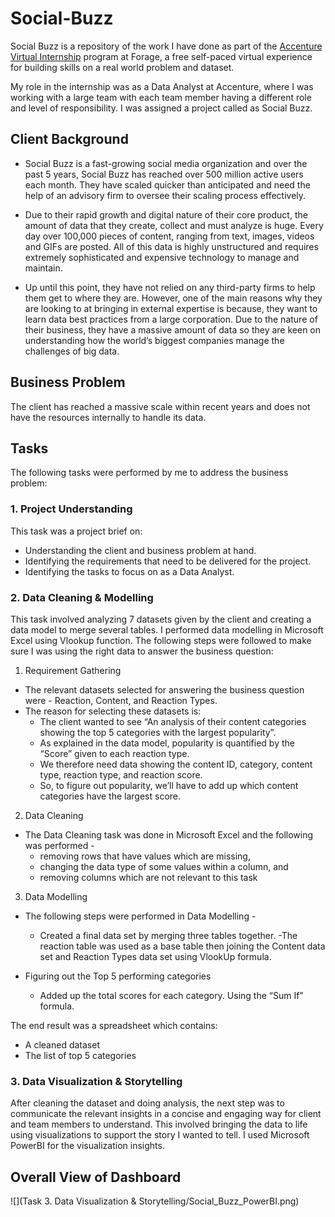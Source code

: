 # Social-Buzz

Social Buzz is a repository of the work I have done as part of the [Accenture Virtual Internship](https://www.theforage.com/virtual-internships/prototype/hzmoNKtzvAzXsEqx8/data-analytics-virtual-experience?forceFastTrackV2=true) program at Forage, a free self-paced virtual experience for building skills on a real world problem and dataset. 

My role in the internship was as a Data Analyst at Accenture, where I was working with a large team with each team member having a different role and level of responsibility. I was assigned a project called as Social Buzz. 
 
## Client Background
* Social Buzz is a fast-growing social media organization and over the past 5 years, Social Buzz has reached over 500 million active users each month. They have scaled quicker than anticipated and need the help of an advisory firm to oversee their scaling process effectively.

* Due to their rapid growth and digital nature of their core product, the amount of data that they create, collect and must analyze is huge. Every day over 100,000 pieces of content, ranging from text, images, videos and GIFs are posted. All of this data is highly unstructured and requires extremely sophisticated and expensive technology to manage and maintain.

* Up until this point, they have not relied on any third-party firms to help them get to where they are. However, one of the main reasons why they are looking to at bringing in external expertise is because, they want to learn data best practices from a large corporation. Due to the nature of their business, they have a massive amount of data so they are keen on understanding how the world’s biggest companies manage the challenges of big data.

## Business Problem
The client has reached a massive scale within recent years and does not have the resources internally to handle its data.

## Tasks

The following tasks were performed by me to address the business problem:
### 1. Project Understanding
This task was a project brief on:
   - Understanding the client and business problem at hand.
   - Identifying the requirements that need to be delivered for the project.
   - Identifying the tasks to focus on as a Data Analyst.
   
### 2. Data Cleaning & Modelling
This task involved analyzing 7 datasets given by the client and creating a data model to merge several tables. I performed data modelling in Microsoft Excel using Vlookup function. The following steps were followed to make sure I was using the right data to answer the business question:
   1) Requirement Gathering
   * The relevant datasets selected for answering the business question were - Reaction, Content, and Reaction Types. 
   * The reason for selecting these datasets is:
      - The client wanted to see “An analysis of their content categories showing the top 5 categories with the largest popularity”.
      - As explained in the data model, popularity is quantified by the “Score” given to each reaction type.
      - We therefore need data showing the content ID, category, content type, reaction type, and reaction score.
      - So, to figure out popularity, we’ll have to add up which content categories have the largest score.

   2) Data Cleaning
   * The Data Cleaning task was done in Microsoft Excel and the following was performed -
      - removing rows that have values which are missing,
      - changing the data type of some values within a column, and
      - removing columns which are not relevant to this task
   
   
   3) Data Modelling
   * The following steps were performed in Data Modelling - 
      - Created a final data set by merging three tables together. 
      -The reaction table was used as a base table then joining the Content data set and Reaction Types data set using VlookUp formula.

   * Figuring out the Top 5 performing categories
      - Added up the total scores for each category. Using the “Sum If” formula.


The end result was a spreadsheet which contains:

- A cleaned dataset
- The list of top 5 categories

### 3. Data Visualization & Storytelling
After cleaning the dataset and doing analysis, the next step was to communicate the relevant insights in a concise and engaging way for client and team members to understand. This involved bringing the data to life using visualizations to support the story I wanted to tell. I used Microsoft PowerBI for the visualization insights.

## Overall View of Dashboard
![](Task 3. Data Visualization & Storytelling/Social_Buzz_PowerBI.png)
